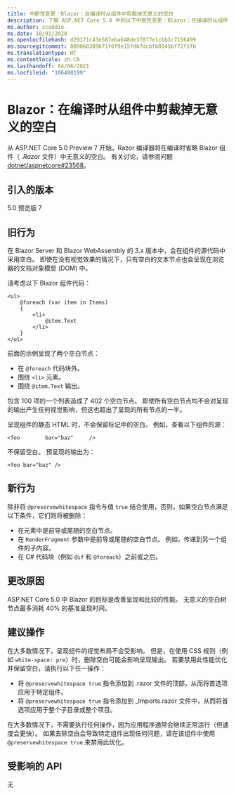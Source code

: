 ```yaml
---
title: 中断性变更：Blazor：在编译时从组件中剪裁掉无意义的空白
description: 了解 ASP.NET Core 5.0 中的以下中断性变更：Blazor：在编译时从组件中剪裁掉无意义的空白
ms.author: scaddie
ms.date: 10/01/2020
ms.openlocfilehash: d29171c43e587eba648de3f877e1cbb1c7156499
ms.sourcegitcommit: 089068389671f6f9e15fd67dcbfb0145bf72f1fb
ms.translationtype: HT
ms.contentlocale: zh-CN
ms.lasthandoff: 04/06/2021
ms.locfileid: "106498199"
---
```

# <a name="blazor-insignificant-whitespace-trimmed-from-components-at-compile-time"></a>Blazor：在编译时从组件中剪裁掉无意义的空白

从 ASP.NET Core 5.0 Preview 7 开始，Razor 编译器将在编译时省略 Blazor 组件（ *.Razor* 文件）中无意义的空白。 有关讨论，请参阅问题 [dotnet/aspnetcore#23568](https://github.com/dotnet/aspnetcore/issues/23568)。

## <a name="version-introduced"></a>引入的版本

5.0 预览版 7

## <a name="old-behavior"></a>旧行为

在 Blazor Server 和 Blazor WebAssembly 的 3.x 版本中，会在组件的源代码中采用空白。 即使在没有视觉效果的情况下，只有空白的文本节点也会呈现在浏览器的文档对象模型 (DOM) 中。

请考虑以下 Blazor 组件代码：

```razor
<ul>
    @foreach (var item in Items)
    {
        <li>
            @item.Text
        </li>
    }
</ul>
```

前面的示例呈现了两个空白节点：

* 在 `@foreach` 代码块外。
* 围绕 `<li>` 元素。
* 围绕 `@item.Text` 输出。

包含 100 项的一个列表造成了 402 个空白节点。 即使所有空白节点均不会对呈现的输出产生任何视觉影响，但这也超出了呈现的所有节点的一半。

呈现组件的静态 HTML 时，不会保留标记中的空白。 例如，查看以下组件的源：

```razor
<foo        bar="baz"     />
```

不保留空白。 预呈现的输出为：

```razor
<foo bar="baz" />
```

## <a name="new-behavior"></a>新行为

除非将 `@preservewhitespace` 指令与值 `true` 结合使用，否则，如果空白节点满足以下条件，它们则将被删除：

* 在元素中是前导或尾随的空白节点。
* 在 `RenderFragment` 参数中是前导或尾随的空白节点。 例如，传递到另一个组件的子内容。
* 在 C# 代码块（例如 `@if` 和 `@foreach`）之前或之后。

## <a name="reason-for-change"></a>更改原因

ASP.NET Core 5.0 中 Blazor 的目标是改善呈现和比较的性能。 无意义的空白树节点最多消耗 40% 的基准呈现时间。

## <a name="recommended-action"></a>建议操作

在大多数情况下，呈现组件的视觉布局不会受影响。 但是，在使用 CSS 规则（例如 `white-space: pre`）时，删除空白可能会影响呈现输出。 若要禁用此性能优化并保留空白，请执行以下任一操作：

* 将 `@preservewhitespace true` 指令添加到 .razor 文件的顶部，从而将首选项应用于特定组件。
* 将 `@preservewhitespace true` 指令添加到 _Imports.razor 文件中，从而将首选项应用于整个子目录或整个项目。

在大多数情况下，不需要执行任何操作，因为应用程序通常会继续正常运行（但速度会更快）。 如果去除空白会导致特定组件出现任何问题，请在该组件中使用 `@preservewhitespace true` 来禁用此优化。

## <a name="affected-apis"></a>受影响的 API

无

<!--

### Category

ASP.NET Core

### Affected APIs

Not detectable via API analysis

-->
